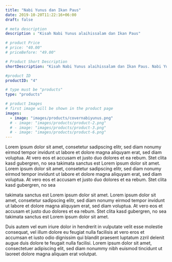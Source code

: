```yaml
---
title: "Nabi Yunus dan Ikan Paus"
date: 2019-10-20T11:22:16+06:00
draft: false

# meta description
description : "Kisah Nabi Yunus alaihissalam dan Ikan Paus"

# product Price
# price: "40.00"
# priceBefore: "49.00"

# Product Short Description
shortDescription: "Kisah Nabi Yunus alaihissalam dan Ikan Paus. Nabi Yunus alaihissalam diutus Allah subhanahu wa taala untuk berdakwah pada kaum ninawa"

#product ID
productID: "4"

# type must be "products"
type: "products"

# product Images
# first image will be shown in the product page
images:
  - image: "images/products/covernabiyunus.png"
  # - image: "images/products/product-2.png"
  # - image: "images/products/product-3.png"
  # - image: "images/products/product-6.png"
---
```


Lorem ipsum dolor sit amet, consetetur sadipscing elitr, sed diam nonumy eirmod tempor invidunt ut labore et dolore magna aliquyam erat, sed diam voluptua. At vero eos et accusam et justo duo dolores et ea rebum. Stet clita kasd gubergren, no sea takimata sanctus est Lorem ipsum dolor sit amet. Lorem ipsum dolor sit amet, consetetur sadipscing elitr, sed diam nonumy eirmod tempor invidunt ut labore et dolore magna aliquyam erat, sed diam voluptua. At vero eos et accusam et justo duo dolores et ea rebum. Stet clita kasd gubergren, no sea 

takimata sanctus est Lorem ipsum dolor sit amet. Lorem ipsum dolor sit amet, consetetur sadipscing elitr, sed diam nonumy eirmod tempor invidunt ut labore et dolore magna aliquyam erat, sed diam voluptua. At vero eos et accusam et justo duo dolores et ea rebum. Stet clita kasd gubergren, no sea takimata sanctus est Lorem ipsum dolor sit amet.

Duis autem vel eum iriure dolor in hendrerit in vulputate velit esse molestie consequat, vel illum dolore eu feugiat nulla facilisis at vero eros et accumsan et iusto odio dignissim qui blandit praesent luptatum zzril delenit augue duis dolore te feugait nulla facilisi. Lorem ipsum dolor sit amet, consectetuer adipiscing elit, sed diam nonummy nibh euismod tincidunt ut laoreet dolore magna aliquam erat volutpat.
